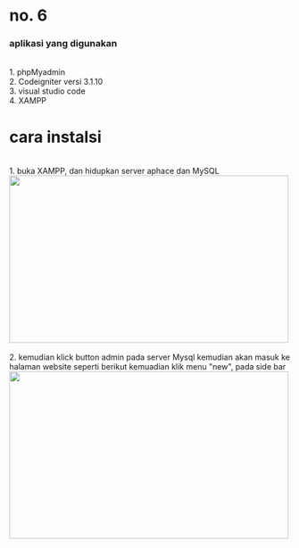 <h1>no. 6</h1>
<h3>aplikasi yang digunakan</h3><br>
1. phpMyadmin<br>
2. Codeigniter versi 3.1.10<br>
3. visual studio code<br>
4. XAMPP<br>

<h1>cara instalsi</h1><br>
1. buka XAMPP, dan hidupkan server aphace dan MySQL<br>
<img src="https://user-images.githubusercontent.com/57344019/77226306-decf6400-6ba9-11ea-930e-c767dc1ff5b4.jpg" height="300px" width="500px;"><br><br>
2.  kemudian klick button admin pada server Mysql kemudian akan masuk ke halaman website seperti berikut kemuadian klik menu "new", pada side bar<br>
<img src="https://user-images.githubusercontent.com/57344019/77226472-37ebc780-6bab-11ea-8857-e2021dd8d8c6.jpg" height="300px" width="500px;"><br><br>



